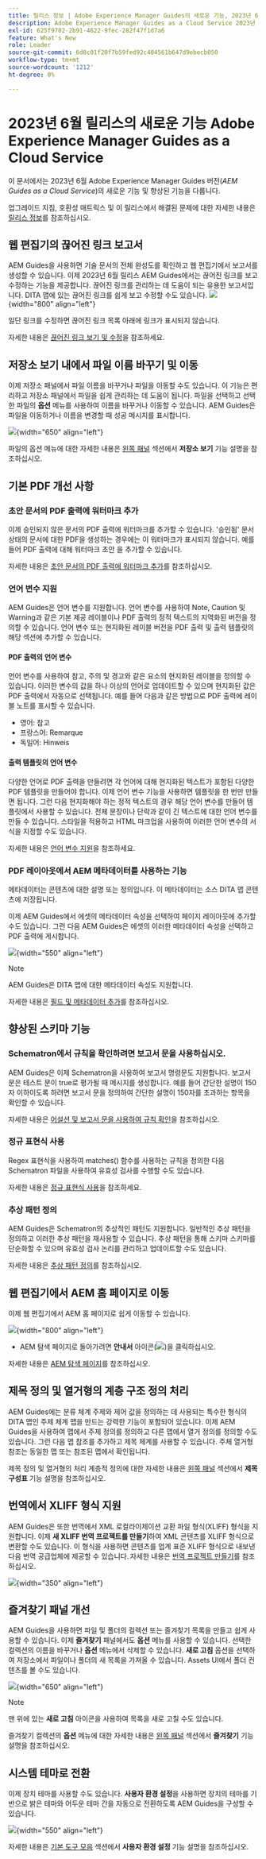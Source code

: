 ```yaml
---
title: 릴리스 정보 | Adobe Experience Manager Guides의 새로운 기능, 2023년 6월 릴리스
description: Adobe Experience Manager Guides as a Cloud Service 2023년 6월 릴리스의 새로운 기능과 향상된 기능에 대해 알아보십시오
exl-id: 625f9702-2b91-4622-9fec-282f47f1d7a6
feature: What's New
role: Leader
source-git-commit: 6d8c01f20f7b59fed92c404561b647d9ebecb050
workflow-type: tm+mt
source-wordcount: '1212'
ht-degree: 0%

---
```


# 2023년 6월 릴리스의 새로운 기능 Adobe Experience Manager Guides as a Cloud Service

이 문서에서는 2023년 6월 Adobe Experience Manager Guides 버전(*AEM Guides as a Cloud Service*)의 새로운 기능 및 향상된 기능을 다룹니다.

업그레이드 지침, 호환성 매트릭스 및 이 릴리스에서 해결된 문제에 대한 자세한 내용은 [릴리스 정보](release-notes-2023-6-0.md)를 참조하십시오.

## 웹 편집기의 끊어진 링크 보고서

AEM Guides을 사용하면 기술 문서의 전체 완성도를 확인하고 웹 편집기에서 보고서를 생성할 수 있습니다. 이제 2023년 6월 릴리스 AEM Guides에서는 끊어진 링크를 보고 수정하는 기능을 제공합니다. 끊어진 링크를 관리하는 데 도움이 되는 유용한 보고서입니다. DITA 맵에 있는 끊어진 링크를 쉽게 보고 수정할 수도 있습니다.
![](assets/broken-link-report.png){width="800" align="left"}

일단 링크를 수정하면 끊어진 링크 목록 아래에 링크가 표시되지 않습니다.

자세한 내용은 [끊어진 링크 보기 및 수정](../user-guide/reports-web-editor.md#report-broken-links)을 참조하세요.

## 저장소 보기 내에서 파일 이름 바꾸기 및 이동

이제 저장소 패널에서 파일 이름을 바꾸거나 파일을 이동할 수도 있습니다. 이 기능은 편리하고 저장소 패널에서 파일을 쉽게 관리하는 데 도움이 됩니다. 파일을 선택하고 선택한 파일의 **옵션** 메뉴를 사용하여 이름을 바꾸거나 이동할 수 있습니다. AEM Guides은 파일을 이동하거나 이름을 변경할 때 성공 메시지를 표시합니다.

![](assets/rename-move-assets.png){width="650" align="left"}

파일의 옵션 메뉴에 대한 자세한 내용은 [왼쪽 패널](../user-guide/web-editor-features.md#id2051EA0M0HS) 섹션에서 **저장소 보기** 기능 설명을 참조하십시오.

## 기본 PDF 개선 사항

### 초안 문서의 PDF 출력에 워터마크 추가

이제 승인되지 않은 문서의 PDF 출력에 워터마크를 추가할 수 있습니다. &#39;승인됨&#39; 문서 상태의 문서에 대한 PDF을 생성하는 경우에는 이 워터마크가 표시되지 않습니다. 예를 들어 PDF 출력에 대해 워터마크 초안 을 추가할 수 있습니다.

자세한 내용은 [초안 문서의 PDF 출력에 워터마크 추가](../native-pdf/use-javascript-content-style.md#watermark-draft-document)를 참조하십시오.

### 언어 변수 지원

AEM Guides은 언어 변수를 지원합니다. 언어 변수를 사용하여 Note, Caution 및 Warning과 같은 기본 제공 레이블이나 PDF 출력의 정적 텍스트의 지역화된 버전을 정의할 수 있습니다.
언어 변수 또는 현지화된 레이블 버전을 PDF 출력 및 출력 템플릿의 해당 섹션에 추가할 수 있습니다.

#### PDF 출력의 언어 변수

언어 변수를 사용하여 참고, 주의 및 경고와 같은 요소의 현지화된 레이블을 정의할 수 있습니다. 이러한 변수의 값을 하나 이상의 언어로 업데이트할 수 있으며 현지화된 값은 PDF 출력에서 자동으로 선택됩니다.
예를 들어 다음과 같은 방법으로 PDF 출력에 레이블 노트를 표시할 수 있습니다.

* 영어: 참고
* 프랑스어: Remarque
* 독일어: Hinweis

#### 출력 템플릿의 언어 변수

다양한 언어로 PDF 출력을 만들려면 각 언어에 대해 현지화된 텍스트가 포함된 다양한 PDF 템플릿을 만들어야 합니다. 이제 언어 변수 기능을 사용하면 템플릿을 한 번만 만들면 됩니다. 그런 다음 현지화해야 하는 정적 텍스트의 경우 해당 언어 변수를 만들어 템플릿에서 사용할 수 있습니다.
전체 문장이나 단락과 같이 긴 텍스트에 대한 언어 변수를 만들 수 있습니다. 스타일을 적용하고 HTML 마크업을 사용하여 이러한 언어 변수의 서식을 지정할 수도 있습니다.

자세한 내용은 [언어 변수 지원](../native-pdf/native-pdf-language-variables.md)을 참조하세요.

### PDF 레이아웃에서 AEM 메타데이터를 사용하는 기능

메타데이터는 콘텐츠에 대한 설명 또는 정의입니다. 이 메타데이터는 소스 DITA 맵 콘텐츠에 저장됩니다.

이제 AEM Guides에서 에셋의 메타데이터 속성을 선택하여 페이지 레이아웃에 추가할 수도 있습니다. 그런 다음 AEM Guides은 에셋의 이러한 메타데이터 속성을 선택하고 PDF 출력에 게시합니다.


![](assets/native-pdf-metadata-asset.png){width="550" align="left"}

>[!NOTE]
>
> AEM Guides은 DITA 맵에 대한 메타데이터 속성도 지원합니다.

자세한 내용은 [필드 및 메타데이터 추가](../native-pdf/design-page-layout.md#add-fields-metadata)를 참조하십시오.


## 향상된 스키마 기능

### Schematron에서 규칙을 확인하려면 보고서 문을 사용하십시오.

AEM Guides은 이제 Schematron을 사용하여 보고서 명령문도 지원합니다. 보고서 문은 테스트 문이 true로 평가될 때 메시지를 생성합니다. 예를 들어 간단한 설명이 150자 이하이도록 하려면 보고서 문을 정의하여 간단한 설명이 150자를 초과하는 항목을 확인할 수 있습니다.

자세한 내용은 [어설션 및 보고서 문을 사용하여 규칙 확인](../user-guide/support-schematron-file.md#schematron-assert-report)을 참조하십시오.

### 정규 표현식 사용

Regex 표현식을 사용하여 matches() 함수를 사용하는 규칙을 정의한 다음 Schematron 파일을 사용하여 유효성 검사를 수행할 수도 있습니다.

자세한 내용은 [정규 표현식 사용](../user-guide/support-schematron-file.md#schematron-assert-report)을 참조하세요.


### 추상 패턴 정의

AEM Guides은 Schematron의 추상적인 패턴도 지원합니다. 일반적인 추상 패턴을 정의하고 이러한 추상 패턴을 재사용할 수 있습니다. 추상 패턴을 통해 스키마 스키마를 단순화할 수 있으며 유효성 검사 논리를 관리하고 업데이트할 수도 있습니다.


자세한 내용은 [추상 패턴 정의](../user-guide/support-schematron-file.md#schematron-abstract-patterns)를 참조하십시오.

## 웹 편집기에서 AEM 홈 페이지로 이동

이제 웹 편집기에서 AEM 홈 페이지로 쉽게 이동할 수 있습니다.

![](assets/web-editor-launch-page.png){width="800" align="left"}

* AEM 탐색 페이지로 돌아가려면 **안내서** 아이콘(![](assets/aem-guides-icon.png))을 클릭하십시오.


자세한 내용은 [AEM 탐색 페이지](../user-guide/web-editor-launch-editor.md#id2056BG00RZJ)를 참조하십시오.

## 제목 정의 및 열거형의 계층 구조 정의 처리

AEM Guides에는 분류 체계 주제와 제어 값을 정의하는 데 사용되는 특수한 형식의 DITA 맵인 주제 체계 맵을 만드는 강력한 기능이 포함되어 있습니다. 이제 AEM Guides을 사용하여 맵에서 주제 정의를 정의하고 다른 맵에서 열거 정의를 정의할 수도 있습니다. 그런 다음 맵 참조를 추가하고 제목 체계를 사용할 수 있습니다.
주체 열거형 참조는 동일한 맵 또는 참조된 맵에서 확인됩니다.

제목 정의 및 열거형의 처리 계층적 정의에 대한 자세한 내용은 [왼쪽 패널](../user-guide/web-editor-features.md#id2051EA0M0HS) 섹션에서 **제목 구성표** 기능 설명을 참조하십시오.

## 번역에서 XLIFF 형식 지원

AEM Guides은 또한 번역에서 XML 로컬라이제이션 교환 파일 형식(XLIFF) 형식을 지원합니다. 이제 **새 XLIFF 번역 프로젝트를 만들기**하여 XML 콘텐츠를 XLIFF 형식으로 변환할 수도 있습니다.
이 형식을 사용하면 콘텐츠를 업계 표준 XLIFF 형식으로 내보낸 다음 번역 공급업체에 제공할 수 있습니다. 자세한 내용은 [번역 프로젝트 만들기](../user-guide/translate-documents-web-editor.md#create-translation-project)를 참조하십시오.

![](assets/translation-project-types.png){width="350" align="left"}



## 즐겨찾기 패널 개선

AEM Guides을 사용하면 파일 및 폴더의 컬렉션 또는 즐겨찾기 목록을 만들고 쉽게 사용할 수 있습니다. 이제 **즐겨찾기** 패널에서도 **옵션** 메뉴를 사용할 수 있습니다. 선택한 컬렉션의 이름을 바꾸거나 **옵션** 메뉴에서 삭제할 수 있습니다. **새로 고침** 옵션을 선택하여 저장소에서 파일이나 폴더의 새 목록을 가져올 수 있습니다. Assets UI에서 폴더 컨텐츠를 볼 수도 있습니다.

![](assets/favorites-options.png){width="650" align="left"}

>[!NOTE]
>
> 맨 위에 있는 **새로 고침** 아이콘을 사용하여 목록을 새로 고칠 수도 있습니다.

즐겨찾기 컬렉션의 **옵션** 메뉴에 대한 자세한 내용은 [왼쪽 패널](../user-guide/web-editor-features.md#id2051EA0M0HS) 섹션에서 **즐겨찾기** 기능 설명을 참조하십시오.

## 시스템 테마로 전환

이제 장치 테마를 사용할 수도 있습니다. **사용자 환경 설정**&#x200B;을 사용하면 장치의 테마를 기반으로 밝은 테마와 어두운 테마 간을 자동으로 전환하도록 AEM Guides을 구성할 수 있습니다.

![](assets/device-theme-user-preferences.png){width="550" align="left"}

자세한 내용은 [기본 도구 모음](../user-guide/web-editor-features.md#id2051EA0G05Z) 섹션에서 **사용자 환경 설정** 기능 설명을 참조하십시오.

